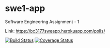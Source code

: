 # swe1-app
Software Engineering Assignment - 1

Link: https://bc3177sweapp.herokuapp.com/polls/

[![Build Status](https://app.travis-ci.com/bc3177/swe1-app.svg?branch=main)](https://app.travis-ci.com/bc3177/swe1-app)
[![Coverage Status](https://coveralls.io/repos/github/bc3177/swe1-app/badge.svg?branch=master)](https://coveralls.io/github/bc3177/swe1-app?branch=master)
